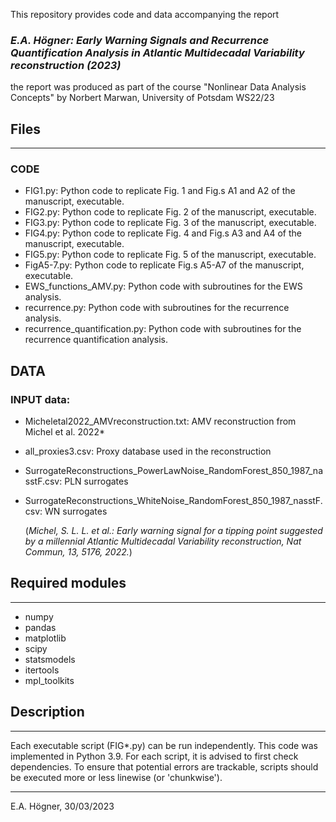 This repository provides code and data accompanying the report
### *E.A. Högner: Early Warning Signals and Recurrence Quantification Analysis in Atlantic Multidecadal Variability reconstruction (2023)*

the report was produced as part of the course "Nonlinear Data Analysis Concepts" by Norbert Marwan, University of Potsdam WS22/23

## Files
_______________

### CODE
*  FIG1.py:				Python code to replicate Fig. 1 and Fig.s A1 and A2 of the manuscript, executable.
*  FIG2.py:				Python code to replicate Fig. 2 of the manuscript, executable.
*  FIG3.py:				Python code to replicate Fig. 3 of the manuscript, executable.
*  FIG4.py:				Python code to replicate Fig. 4 and Fig.s A3 and A4 of the manuscript, executable.
*  FIG5.py:				Python code to replicate Fig. 5 of the manuscript, executable.
*  FigA5-7.py:				Python code to replicate Fig.s A5-A7 of the manuscript, executable.
*  EWS_functions_AMV.py:				Python code with subroutines for the EWS analysis.
*  recurrence.py:		Python code with subroutines for the recurrence analysis.
*  recurrence_quantification.py: Python code with subroutines for the recurrence quantification analysis.

## DATA
### INPUT data:
*  Micheletal2022_AMVreconstruction.txt:					                            AMV reconstruction from Michel et al. 2022*
*  all_proxies3.csv:															                            Proxy database used in the reconstruction
*  SurrogateReconstructions_PowerLawNoise_RandomForest_850_1987_nasstF.csv:		PLN surrogates
*  SurrogateReconstructions_WhiteNoise_RandomForest_850_1987_nasstF.csv: 		  WN surrogates
		
    (*Michel, S. L. L. et al.: Early warning signal for a tipping point suggested by a millennial Atlantic Multidecadal Variability reconstruction, Nat Commun, 13, 5176, 2022.*)


## Required modules
_______________

* numpy
* pandas
* matplotlib
* scipy
* statsmodels
* itertools
* mpl_toolkits


## Description
_______________

Each executable script (FIG*.py) can be run independently.
This code was implemented in Python 3.9. For each script, it is advised to first check dependencies. 
To ensure that potential errors are trackable, scripts should be executed more or less linewise (or 'chunkwise').

_________________________
E.A. Högner, 30/03/2023
